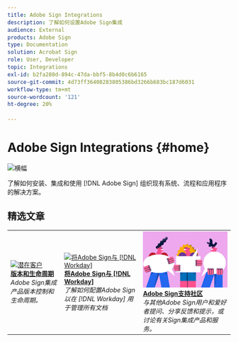 ```yaml
---
title: Adobe Sign Integrations
description: 了解如何设置Adobe Sign集成
audience: External
products: Adobe Sign
type: Documentation
solution: Acrobat Sign
role: User, Developer
topic: Integrations
exl-id: b2fa280d-894c-47da-bbf5-8b4d0c6b6165
source-git-commit: 4d73ff36408283805386bd3266b683bc187d6031
workflow-type: tm+mt
source-wordcount: '121'
ht-degree: 20%

---
```


# Adobe Sign Integrations {#home}

![横幅](images/sign-banner.png)

了解如何安装、集成和使用 [!DNL Adobe Sign] 组织现有系统、流程和应用程序的解决方案。

## 精选文章

<table style="table-layout:fixed">
<tr>
  <td>
    <a href="versions.md">
    <img alt="潜在客户" src="images/versions.png"/>
    </a>
    <div>
    <a href="versions.md"><strong>版本和生命周期</strong></a>
    </div>
    <em>Adobe Sign集成产品版本控制和生命周期。</em>
    <br>
  </td>
  <td>
    <a href="workday/tutorial-video.md">
    <img alt="将Adobe Sign与 [!DNL Workday]" src="images/wd-integration.png"/>
    </a>
    <div>
    <a href="workday/tutorial-video.md"><strong>将Adobe Sign与 [!DNL Workday]</strong></a>
    </div>
    <em>了解如何配置Adobe Sign以在 [!DNL Workday] 用于管理所有文档</em>
  </td>
  <td>
    <a href="https://community.adobe.com/t5/adobe-sign/bd-p/adobe-sign?page=1&amp;sort=latest_replies&amp;filter=all">
    <img alt="Adobe Sign支持社区" src="images/sign-forum.png"/>
    </a>
    <div>
    <a href="https://community.adobe.com/t5/adobe-sign/bd-p/adobe-sign?page=1&amp;sort=latest_replies&amp;filter=all"><strong>Adobe Sign支持社区</strong></a>
    </div>
    <em>与其他Adobe Sign用户和爱好者提问、分享反馈和提示，或讨论有关Sign集成产品和服务。</em>
    <br>
  </td>
</tr>
</table>
